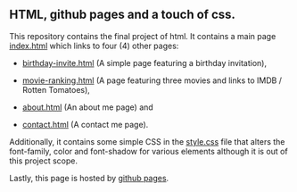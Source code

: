 ## HTML, github pages and a touch of css.

This repository contains the final project of html. It contains a main page [index.html](https://github.com/konstantinosy/html-css-page/blob/main/index.html) which links to four (4) other pages:

* [birthday-invite.html](https://github.com/konstantinosy/html-css-page/blob/main/public/birthday-invite.html) (A simple page featuring a birthday invitation),

* [movie-ranking.html](https://github.com/konstantinosy/html-css-page/blob/main/public/movie-ranking.html) (A page featuring three movies and links to IMDB / Rotten Tomatoes),

* [about.html](https://github.com/konstantinosy/html-css-page/blob/main/public/about.html) (An about me page) and

* [contact.html](https://github.com/konstantinosy/html-css-page/blob/main/public/contact.html) (A contact me page).

Additionally, it contains some simple CSS in the [style.css](https://github.com/konstantinosy/html-css-page/blob/main/style.css) file that alters the font-family, color and font-shadow for various elements although it is out of this project scope.

Lastly, this page is hosted by [github pages](https://pages.github.com/).

  



